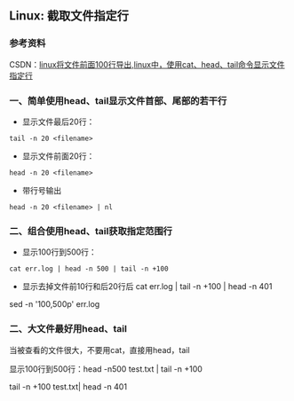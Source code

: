 ## Linux: 截取文件指定行

### 参考资料

CSDN：[linux将文件前面100行导出,linux中，使用cat、head、tail命令显示文件指定行](https://blog.csdn.net/weixin_33450988/article/details/116766938)

### 一、简单使用head、tail显示文件首部、尾部的若干行

* 显示文件最后20行：

```shell
tail -n 20 <filename>
```

* 显示文件前面20行：

```shell
head -n 20 <filename>
```

* 带行号输出

```shell
head -n 20 <filename> | nl
```

### 二、组合使用head、tail获取指定范围行

* 显示100行到500行：

```shell
cat err.log | head -n 500 | tail -n +100
```

* 显示去掉文件前10行和后20行后
cat err.log | tail -n +100 | head -n 401

sed -n '100,500p' err.log

### 二、大文件最好用head、tail

当被查看的文件很大，不要用cat，直接用head，tail

显示100行到500行：head -n500 test.txt | tail -n +100

tail -n +100 test.txt| head -n 401